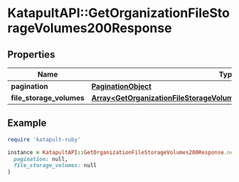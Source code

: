 # KatapultAPI::GetOrganizationFileStorageVolumes200Response

## Properties

| Name | Type | Description | Notes |
| ---- | ---- | ----------- | ----- |
| **pagination** | [**PaginationObject**](PaginationObject.md) |  |  |
| **file_storage_volumes** | [**Array&lt;GetOrganizationFileStorageVolumes200ResponseFileStorageVolumes&gt;**](GetOrganizationFileStorageVolumes200ResponseFileStorageVolumes.md) |  |  |

## Example

```ruby
require 'katapult-ruby'

instance = KatapultAPI::GetOrganizationFileStorageVolumes200Response.new(
  pagination: null,
  file_storage_volumes: null
)
```

